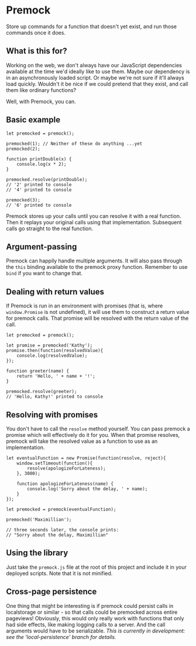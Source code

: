 # Premock
Store up commands for a function that doesn't yet exist, and run those commands once it does.

## What is this for?
Working on the web, we don't always have our JavaScript dependencies available at the time we'd ideally like to use them. Maybe our dependency is in an asynchronously loaded script. Or maybe we're not sure if it'll always load quickly. Wouldn't it be nice if we could pretend that they exist, and call them like ordinary functions?

Well, with Premock, you can.

## Basic example

    let premocked = premock();

    premocked(1); // Neither of these do anything ...yet
    premocked(2);

    function printDouble(x) {
    	console.log(x * 2);
    }

    premocked.resolve(printDouble);
    // '2' printed to console
    // '4' printed to console

    premocked(3);
    // '6' printed to console

Premock stores up your calls until you can resolve it with a real function. Then it replays your original calls using that implementation. Subsequent calls go straight to the real function.

## Argument-passing

Premock can happily handle multiple arguments. It will also pass through the `this` binding available to the premock proxy function. Remember to use `bind` if you want to change that.

## Dealing with return values

If Premock is run in an environment with promises (that is, where `window.Promise` is not undefined), it will use them to construct a return value for premock calls. That promise will be resolved with the return value of the call.

    let premocked = premock();

    let promise = premocked('Kathy');
    promise.then(function(resolvedValue){
    	console.log(resolvedValue);
    });

    function greeter(name) {
    	return 'Hello, ' + name + '!';
    }

    premocked.resolve(greeter);
    // 'Hello, Kathy!' printed to console


## Resolving with promises

You don't have to call the `resolve` method yourself. You can pass premock a promise which will effectively do it for you. When that promise resolves, premock will take the resolved value as a function to use as an implementation.

	let eventualFunction = new Promise(function(resolve, reject){		
		window.setTimeout(function(){
			resolve(apologizeForLateness);
		}, 3000);

		function apologizeForLateness(name) {
			console.log('Sorry about the delay, ' + name);
		}
	});

	let premocked = premock(eventualFunction);

	premocked('Maximillian');

	// three seconds later, the console prints:
	// "Sorry about the delay, Maximillian"

## Using the library

Just take the `premock.js` file at the root of this project and include it in your deployed scripts. Note that it is not minified.

## Cross-page persistence

One thing that might be interesting is if premock could persist calls in localstorage or similar - so that calls could be premocked across entire pageviews! Obviously, this would only really work with functions that only had side effects, like making logging calls to a server. And the call arguments would have to be serializable. _This is currently in development: see the 'local-persistence' branch for details._